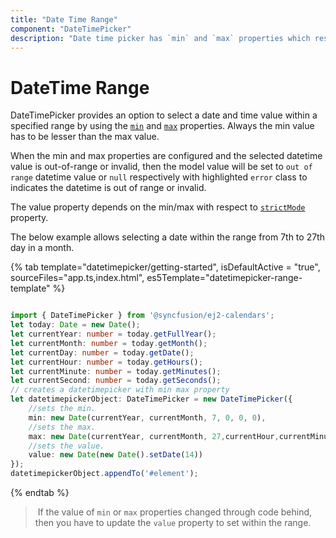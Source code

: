 ```yaml
---
title: "Date Time Range"
component: "DateTimePicker"
description: "Date time picker has `min` and `max` properties which restricts the user from selecting a value out of given min/max datetime range"
---
```


# DateTime Range

DateTimePicker provides an option to select a date and time value within a specified range by using the
[`min`](../api/datetimepicker#min)
and
[`max`](../api/datetimepicker#max)
properties. Always the min value has to be
lesser than the max value.

When the min and max properties are configured and the selected datetime value is out-of-range
or invalid, then the model value will be set to `out of range` datetime value or `null`
respectively with highlighted `error` class to indicates the datetime is out of range or invalid.

The value property depends
on the min/max with respect to [`strictMode`](../strict-mode/) property.

The below example allows selecting a
date within the range from 7th to 27th day in
a month.

{% tab template="datetimepicker/getting-started", isDefaultActive = "true", sourceFiles="app.ts,index.html",
es5Template="datetimepicker-range-template" %}

```typescript

import { DateTimePicker } from '@syncfusion/ej2-calendars';
let today: Date = new Date();
let currentYear: number = today.getFullYear();
let currentMonth: number = today.getMonth();
let currentDay: number = today.getDate();
let currentHour: number = today.getHours();
let currentMinute: number = today.getMinutes();
let currentSecond: number = today.getSeconds();
// creates a datetimepicker with min max property
let datetimepickerObject: DateTimePicker = new DateTimePicker({
    //sets the min.
    min: new Date(currentYear, currentMonth, 7, 0, 0, 0),
    //sets the max.
    max: new Date(currentYear, currentMonth, 27,currentHour,currentMinute,currentSecond),
    //sets the value.
    value: new Date(new Date().setDate(14))
});
datetimepickerObject.appendTo('#element');

```

{% endtab %}

> If the value of `min` or `max` properties
changed through code behind, then you have to
update the `value` property to set within the
range.